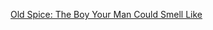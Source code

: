 ---
layout: post
wordpress_id: 665
wordpress_url: http://noesbueno.com/archives/665
date: '2010-06-10 20:00:41 -0500'
date_gmt: '2010-06-11 01:00:41 -0500'
body: |
  <p><a href="http://www.epicponyz.com/2010/06/old-spice-boy-your-man-could-smell-like.html">Old Spice: The Boy Your Man Could Smell Like</a></p>
---